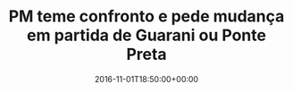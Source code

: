 ---
layout: post
title: "PM teme confronto e pede mudança em partida de Guarani ou Ponte Preta"
date: 2016-11-01T18:50:00+00:00
external_link: "http://globoesporte.globo.com/sp/campinas-e-regiao/futebol/noticia/2016/11/pm-teme-confronto-e-pede-mudanca-em-partida-de-guarani-ou-ponte-preta.html"
categories: news globo.com
---